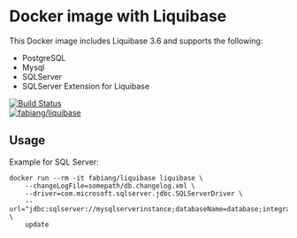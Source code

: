 # Docker image with Liquibase

This Docker image includes Liquibase 3.6 and supports the following:

- PostgreSQL
- Mysql
- SQLServer
- SQLServer Extension for Liquibase

[![Build Status](https://travis-ci.org/fabiang/docker-liquibase.svg?branch=master)](https://travis-ci.org/fabiang/docker-liquibase)  
[![fabiang/liquibase](http://dockeri.co/image/fabiang/liquibase)](https://registry.hub.docker.com/u/fabiang/liquibase/)

## Usage

Example for SQL Server:

```
docker run --rm -it fabiang/liquibase liquibase \
    --changeLogFile=somepath/db.changelog.xml \
    --driver=com.microsoft.sqlserver.jdbc.SQLServerDriver \
    --url="jdbc:sqlserver://mysqlserverinstance;databaseName=database;integratedSecurity=false;" \
    update
```
